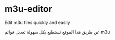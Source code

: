 # m3u-editor
Edit m3u files quickly and easily

عن طريق هذا الموقع تستطيع بكل سهولة تعديل قوائم m3u
